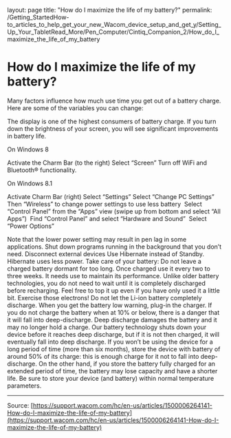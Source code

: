 layout: page
title: "How do I maximize the life of my battery?"
permalink: /Getting_StartedHow-to_articles_to_help_get_your_new_Wacom_device_setup_and_get_y/Setting_Up_Your_TabletRead_More/Pen_Computer/Cintiq_Companion_2/How_do_I_maximize_the_life_of_my_battery

# How do I maximize the life of my battery?

Many factors influence how much use time you get out of a battery charge. Here are some of the variables you can change:

The display is one of the highest consumers of battery charge. If you turn down the brightness of your screen, you will see significant improvements in battery life. 
  

On Windows 8  
    
Activate the Charm Bar (to the right)
Select “Screen”
Turn off WiFi and Bluetooth® functionality.
 

On Windows 8.1  
    
Activate Charm Bar (right)
Select “Settings”
Select “Change PC Settings” 
Then “Wireless” to change power settings to use less battery 
Select “Control Panel” from the “Apps” view (swipe up from bottom and select “All Apps”) 
Find “Control Panel” and select “Hardware and Sound” 
Select “Power Options”
 
Note that the lower power setting may result in pen lag in some applications. Shut down programs running in the background that you don’t need.
Disconnect external devices
Use Hibernate instead of Standby. Hibernate uses less power.
Take care of your battery: Do not leave a charged battery dormant for too long. Once charged use it every two to three weeks. It needs use to maintain its performance. Unlike older battery technologies, you do not need to wait until it is completely discharged before recharging. Feel free to top it up even if you have only used it a little bit. Exercise those electrons!
Do not let the Li-ion battery completely discharge. When you get the battery low warning, plug-in the charger. If you do not charge the battery when at 10% or below, there is a danger that it will fall into deep-discharge. Deep discharge damages the battery and it may no longer hold a charge. Our battery technology shuts down your device before it reaches deep discharge, but if it is not then charged, it will eventually fall into deep discharge.
If you won’t be using the device for a long period of time (more than six months), store the device with battery of around 50% of its charge: this is enough charge for it not to fall into deep-discharge.
On the other hand, if you store the battery fully charged for an extended period of time, the battery may lose capacity and have a shorter life.
Be sure to store your device (and battery) within normal temperature parameters.

---
Source: [https://support.wacom.com/hc/en-us/articles/1500006264141-How-do-I-maximize-the-life-of-my-battery](https://support.wacom.com/hc/en-us/articles/1500006264141-How-do-I-maximize-the-life-of-my-battery)
